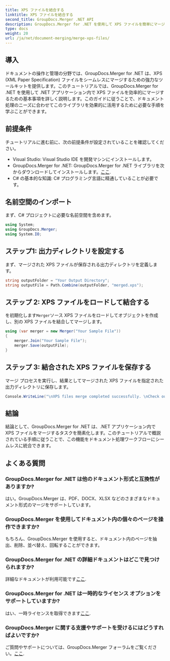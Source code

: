 ```yaml
---
title: XPS ファイルを結合する
linktitle: XPS ファイルを結合する
second_title: GroupDocs.Merger .NET API
description: GroupDocs.Merger for .NET を使用して XPS ファイルを簡単にマージする方法を学びます。 .NET アプリケーションでのドキュメント処理を簡素化します。
type: docs
weight: 20
url: /ja/net/document-merging/merge-xps-files/
---
```

## 導入
ドキュメントの操作と管理の分野では、GroupDocs.Merger for .NET は、XPS (XML Paper Specification) ファイルをシームレスにマージするための強力なツールキットを提供します。このチュートリアルでは、GroupDocs.Merger for .NET を使用して .NET アプリケーション内で XPS ファイルを効率的にマージするための基本事項を詳しく説明します。このガイドに従うことで、ドキュメント処理のニーズに合わせてこのライブラリを効果的に活用するために必要な手順を学ぶことができます。
## 前提条件
チュートリアルに進む前に、次の前提条件が設定されていることを確認してください。
- Visual Studio: Visual Studio IDE を開発マシンにインストールします。
-  GroupDocs.Merger for .NET: GroupDocs.Merger for .NET ライブラリを次からダウンロードしてインストールします。[ここ](https://releases.groupdocs.com/merger/net/).
- C# の基本的な知識: C# プログラミング言語に精通していることが必要です。

## 名前空間のインポート
まず、C# プロジェクトに必要な名前空間を含めます。
```csharp
using System; 
using GroupDocs.Merger;
using System.IO;
```
## ステップ1: 出力ディレクトリを設定する
まず、マージされた XPS ファイルが保存される出力ディレクトリを定義します。
```csharp
string outputFolder = "Your Output Directory";
string outputFile = Path.Combine(outputFolder, "merged.xps");
```
## ステップ 2: XPS ファイルをロードして結合する
を初期化します`Merger`ソース XPS ファイルをロードしてオブジェクトを作成し、別の XPS ファイルを結合してマージします。
```csharp
using (var merger = new Merger("Your Sample File"))
{
    merger.Join("Your Sample File");
    merger.Save(outputFile);
}
```
## ステップ 3: 結合された XPS ファイルを保存する
マージ プロセスを実行し、結果としてマージされた XPS ファイルを指定された出力ディレクトリに保存します。
```csharp
Console.WriteLine("\nXPS files merge completed successfully. \nCheck output in {0}", outputFolder);
```

## 結論
結論として、GroupDocs.Merger for .NET は、.NET アプリケーション内で XPS ファイルをマージするタスクを簡素化します。このチュートリアルで概説されている手順に従うことで、この機能をドキュメント処理ワークフローにシームレスに統合できます。

## よくある質問
### GroupDocs.Merger for .NET は他のドキュメント形式と互換性がありますか?
はい。GroupDocs.Merger は、PDF、DOCX、XLSX などのさまざまなドキュメント形式のマージをサポートしています。
### GroupDocs.Merger を使用してドキュメント内の個々のページを操作できますか?
もちろん、GroupDocs.Merger を使用すると、ドキュメント内のページを抽出、削除、並べ替え、回転することができます。
### GroupDocs.Merger for .NET の詳細ドキュメントはどこで見つけられますか?
詳細なドキュメントが利用可能です[ここ](https://reference.groupdocs.com/merger/net/).
### GroupDocs.Merger for .NET は一時的なライセンス オプションをサポートしていますか?
はい、一時ライセンスを取得できます[ここ](https://purchase.groupdocs.com/temporary-license/).
### GroupDocs.Merger に関する支援やサポートを受けるにはどうすればよいですか?
ご質問やサポートについては、GroupDocs.Merger フォーラムをご覧ください。[ここ](https://forum.groupdocs.com/c/merger/32).